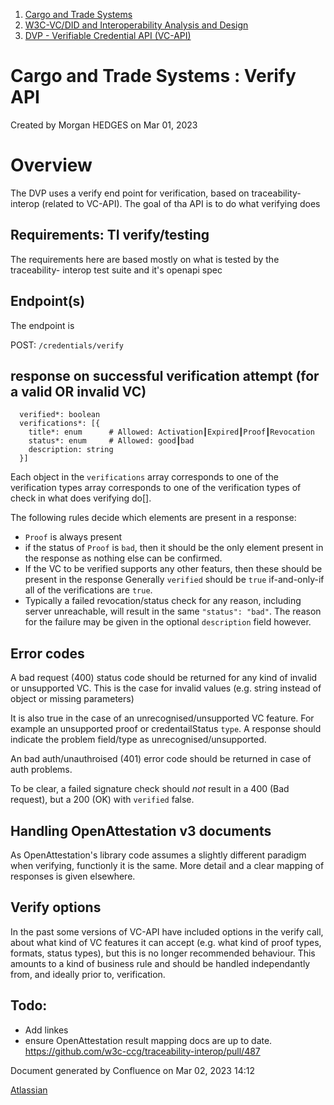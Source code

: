   1. [Cargo and Trade Systems](index.html)
  2. [W3C-VC/DID and Interoperability Analysis and Design](301662287.html)
  3. [DVP - Verifiable Credential API (VC-API)](301662296.html)

#  Cargo and Trade Systems : Verify API

Created by  Morgan HEDGES on Mar 01, 2023

# Overview

The DVP uses a verify end point for verification, based on traceability-
interop (related to VC-API). The goal of tha API is to do what verifying does

## Requirements: TI verify/testing

The requirements here are based mostly on what is tested by the traceability-
interop test suite and it's openapi spec

## Endpoint(s)

The endpoint is

POST: `/credentials/verify`

## response on successful verification attempt (for a valid OR invalid VC)

    
    
      verified*: boolean
      verifications*: [{
        title*: enum      # Allowed: Activation┃Expired┃Proof┃Revocation
        status*: enum     # Allowed: good┃bad
        description: string
      }]
     
    

Each object in the `verifications` array corresponds to one of the
verification types array corresponds to one of the verification types of check
in what does verifying do[].

The following rules decide which elements are present in a response:

  * `Proof` is always present
  * if the status of `Proof` is `bad`, then it should be the only element present in the response as nothing else can be confirmed.
  * If the VC to be verified supports any other featurs, then these should be present in the response Generally `verified` should be `true` if-and-only-if all of the verifications are `true`.
  * Typically a failed revocation/status check for any reason, including server unreachable, will result in the same `"status": "bad"`. The reason for the failure may be given in the optional `description` field however.

## Error codes

A bad request (400) status code should be returned for any kind of invalid or
unsupported VC. This is the case for invalid values (e.g. string instead of
object or missing parameters)

It is also true in the case of an unrecognised/unsupported VC feature. For
example an unsupported proof or credentailStatus `type`. A response should
indicate the problem field/type as unrecognised/unsupported.

An bad auth/unauthroised (401) error code should be returned in case of auth
problems.

To be clear, a failed signature check should _not_ result in a 400 (Bad
request), but a 200 (OK) with `verified` false.

## Handling OpenAttestation v3 documents

As OpenAttestation's library code assumes a slightly different paradigm when
verifying, functionly it is the same. More detail and a clear mapping of
responses is given elsewhere.

## Verify options

In the past some versions of VC-API have included options in the verify call,
about what kind of VC features it can accept (e.g. what kind of proof types,
formats, status types), but this is no longer recommended behaviour. This
amounts to a kind of business rule and should be handled independantly from,
and ideally prior to, verification.

## Todo:

  * Add linkes
  * ensure OpenAttestation result mapping docs are up to date. https://github.com/w3c-ccg/traceability-interop/pull/487

Document generated by Confluence on Mar 02, 2023 14:12

[Atlassian](http://www.atlassian.com/)

